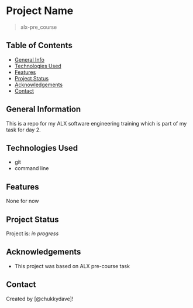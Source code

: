 # Project Name
> alx-pre_course

## Table of Contents
* [General Info](#general-information)
* [Technologies Used](#technologies-used)
* [Features](#features)
* [Project Status](#project-status)
* [Acknowledgements](#acknowledgements)
* [Contact](#contact)
<!-- * [License](#license) -->


## General Information
This is a repo for my ALX software engineering training which is part of my task for day 2.


## Technologies Used
- git
- command line


## Features
None for now


## Project Status
Project is: _in progress_


## Acknowledgements
- This project was based on ALX pre-course task


## Contact
Created by [@chukkydave]!